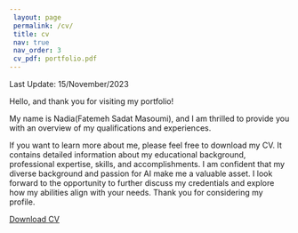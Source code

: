 ```yaml
---
 layout: page
 permalink: /cv/
 title: cv
 nav: true
 nav_order: 3
 cv_pdf: portfolio.pdf
---
```

Last Update: 15/November/2023

 Hello, and thank you for visiting my portfolio!

 My name is Nadia(Fatemeh Sadat Masoumi), and I am thrilled to provide you with an overview of my qualifications and experiences.
 
 If you want to learn more about me, please feel free to download my CV. It contains detailed information about my educational background, professional expertise, skills, and accomplishments. I am confident that my diverse background and passion for AI make me a valuable asset. I look forward to the opportunity to further discuss my credentials and explore how my abilities align with your needs. Thank you for considering my profile.

 [Download CV](/assets/pdf/CV_Nov_2023.pdf)
